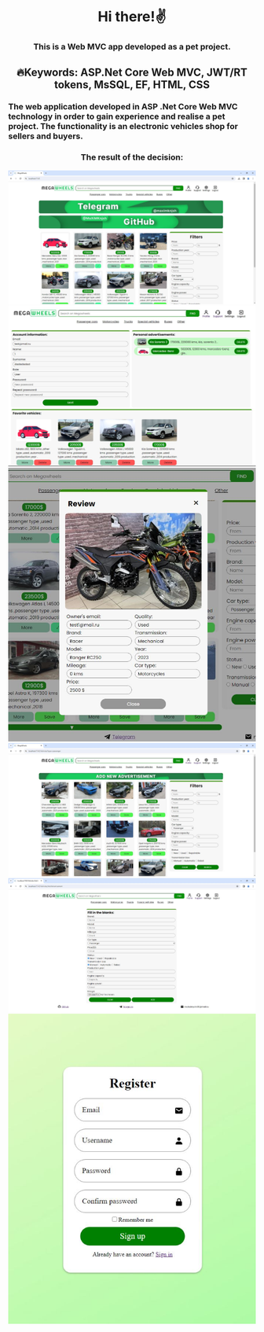 <h1 align="center">Hi there!✌️</a> 
<h3 align="center">This is a Web MVC app developed as a pet project.</h3>
<h2 align="center">🔥Keywords: ASP.Net Core Web MVC, JWT/RT tokens, MsSQL, EF, HTML, CSS</h2>
  <h3>The web application developed in ASP .Net Core Web MVC technology in order to gain experience and realise a pet project. The functionality is an electronic vehicles shop for sellers and buyers.</h3>
<div align="center">
  <h3>The result of the decision:</h3>
<img src="main.JPG" alt="where is the photo???">
  <img src="profile.JPG" alt="where is the photo???">
  <img src="review.JPG" alt="where is the photo???">
  <img src="vehicles.JPG" alt="where is the photo???">
  <img src="add-advertisement.JPG" alt="where is the photo???">
  <img src="register.JPG" alt="where is the photo???">
</div>
